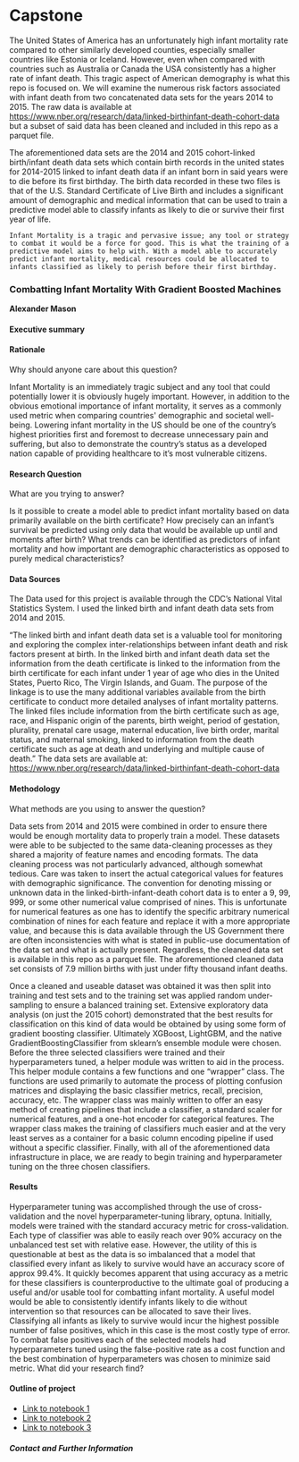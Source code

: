 # Capstone
The United States of America has an unfortunately high infant mortality rate compared to other similarly developed counties, especially smaller countries like Estonia or Iceland. However, even when compared with countries such as Australia or Canada the USA consistently has a higher rate of infant death. This tragic aspect of American demography is what this repo is focused on. We will examine the numerous risk factors associated with infant death from two concatenated data sets for the years 2014 to 2015. The raw data is available at https://www.nber.org/research/data/linked-birthinfant-death-cohort-data but a subset of said data has been cleaned and included in this repo as a parquet file. 

The aforementioned data sets are the 2014 and 2015 cohort-linked birth/infant death data sets which contain birth records in the united states for 2014-2015 linked to infant death data if an infant born in said years were to die before its first birthday. The birth data recorded in these two files is that of the  U.S. Standard
Certificate of Live Birth and includes a significant amount of demographic and medical information that can be used to train a predictive model able to classify infants as likely to die or survive their first year of life.
	
	Infant Mortality is a tragic and pervasive issue; any tool or strategy to combat it would be a force for good. This is what the training of a predictive model aims to help with. With a model able to accurately predict infant mortality, medical resources could be allocated to infants classified as likely to perish before their first birthday. 


### Combatting Infant Mortality With Gradient Boosted Machines

**Alexander Mason**

#### Executive summary

#### Rationale
Why should anyone care about this question?

Infant Mortality is an immediately tragic subject and any tool that could potentially lower it is obviously hugely important. However, in addition to the obvious emotional importance of infant mortality, it serves as a commonly used metric when comparing countries' demographic and societal well-being. Lowering infant mortality in the US should be one of the country’s highest priorities first and foremost to decrease unnecessary pain and suffering, but also to demonstrate the country’s status as a developed nation capable of providing healthcare to it’s most vulnerable citizens.  


#### Research Question
What are you trying to answer?

Is it possible to create a model able to predict infant mortality based on data primarily available on the birth certificate? How precisely can an infant’s survival be predicted using only data that would be available up until and moments after birth? What trends can be identified as predictors of infant mortality and how important are demographic characteristics as opposed to purely medical characteristics?

#### Data Sources

The Data used for this project is available through the CDC’s National Vital Statistics System. I used the linked birth and infant death data sets from 2014 and 2015. 

“The linked birth and infant death data set is a valuable tool for monitoring and exploring the complex inter-relationships between infant death and risk factors present at birth. In the linked birth and infant death data set the information from the death certificate is linked to the information from the birth certificate for each infant under 1 year of age who dies in the United States, Puerto Rico, The Virgin Islands, and Guam. The purpose of the linkage is to use the many additional variables available from the birth certificate to conduct more detailed analyses of infant mortality patterns. The linked files include information from the birth certificate such as age, race, and Hispanic origin of the parents, birth weight, period of gestation, plurality, prenatal care usage, maternal education, live birth order, marital status, and maternal smoking, linked to information from the death certificate such as age at death and underlying and multiple cause of death.”
The data sets are available at: https://www.nber.org/research/data/linked-birthinfant-death-cohort-data


#### Methodology
What methods are you using to answer the question?

Data sets from 2014 and 2015 were combined in order to ensure there would be enough mortality data to properly train a model. These datasets were able to be subjected to the same data-cleaning processes as they shared a majority of feature names and encoding formats. The data cleaning process was not particularly advanced, although somewhat tedious. Care was taken to insert the actual categorical values for features with demographic significance. 
 The convention for denoting missing or unknown data in the linked-birth-infant-death cohort data is to enter a 9, 99, 999, or some other numerical value comprised of nines. This is unfortunate for numerical features as one has to identify the specific arbitrary numerical combination of nines for each feature and replace it with a more appropriate value, and because this is data available through the US Government there are often inconsistencies with what is stated in public-use documentation of the data set and what is actually present. Regardless, the cleaned data set is available in this repo as a parquet file. 
The aforementioned cleaned data set consists of 7.9 million births with just under fifty thousand infant deaths. 

Once a cleaned and useable dataset was obtained it was then split into training and test sets and to the training set was applied random under-sampling to ensure a balanced training set. Extensive exploratory data analysis (on just the 2015 cohort) demonstrated that the best results for classification on this kind of data would be obtained by using some form of gradient boosting classifier. Ultimately XGBoost, LightGBM, and the native GradientBoostingClassifier from sklearn’s ensemble module were chosen. 
Before the three selected classifiers were trained and their hyperparameters tuned, a helper module was written to aid in the process. This helper module contains a few functions and one “wrapper” class. The functions are used primarily to automate the process of plotting confusion matrices and displaying the basic classifier metrics, recall, precision, accuracy, etc. 
The wrapper class was mainly written to offer an easy method of creating pipelines that include a classifier, a standard scaler for numerical features, and a one-hot encoder for categorical features. The wrapper class makes the training of classifiers much easier and at the very least serves as a container for a basic column encoding pipeline if used without a specific classifier. Finally, with all of the aforementioned data infrastructure in place, we are ready to begin training and hyperparameter tuning on the three chosen classifiers. 


 

#### Results

Hyperparameter tuning was accomplished through the use of cross-validation and the novel hyperparameter-tuning library, optuna. Initially, models were trained with the standard accuracy metric for cross-validation. Each type of classifier was able to easily reach over 90% accuracy on the unbalanced test set with relative ease. However, the utility of this is questionable at best as the data is so imbalanced that a model that classified every infant as likely to survive would have an accuracy score of approx 99.4%. It quickly becomes apparent that using accuracy as a metric for these classifiers is counterproductive to the ultimate goal of producing a useful and/or usable tool for combatting infant mortality. 
A useful model would be able to consistently identify infants likely to die without intervention so that resources can be allocated to save their lives. Classifying all infants as likely to survive would incur the highest possible number of false positives, which in this case is the most costly type of error. To combat false positives each of the selected models had hyperparameters tuned using the false-positive rate as a cost function and the best combination of hyperparameters was chosen to minimize said metric. 
What did your research find?









#### Outline of project

- [Link to notebook 1]()
- [Link to notebook 2]()
- [Link to notebook 3]()


##### Contact and Further Information

